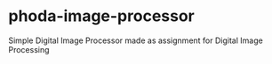 # phoda-image-processor
Simple Digital Image Processor made as assignment for Digital Image Processing
